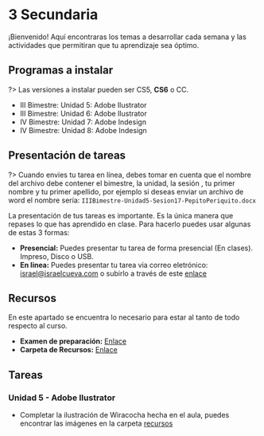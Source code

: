 # 3 Secundaria

¡Bienvenido! Aquí encontraras los temas a desarrollar cada semana y las actividades que permitiran que tu aprendizaje sea óptimo.

## Programas a instalar

?> Las versiones a instalar pueden ser CS5, **CS6** o CC.

- III Bimestre: Unidad 5: Adobe Ilustrator
- III Bimestre: Unidad 6: Adobe Ilustrator
- IV Bimestre: Unidad 7: Adobe Indesign
- IV Bimestre: Unidad 8: Adobe Indesign

## Presentación de tareas

?> Cuando envies tu tarea en línea, debes tomar en cuenta que el nombre del archivo debe contener el bimestre, la unidad, la sesión , tu primer nombre y tu primer apellido, por ejemplo si deseas enviar un archivo de word el nombre sería: `IIIBimestre-Unidad5-Sesion17-PepitoPeriquito.docx`

La presentación de tus tareas es importante. Es la única manera que repases lo que has aprendido en clase. Para hacerlo puedes usar algunas de estas 3 formas:

- **Presencial:** Puedes presentar tu tarea de forma presencial (En clases). Impreso, Disco o USB.
- **En linea:** Puedes presentar tu tarea via correo eletrónico: israel@israelcueva.com o subirlo a través de este [enlace](https://www.dropbox.com/request/QXgTBVKHJXrgIqXMtgUA "Tareas")


## Recursos

En este apartado se encuentra lo necesario para estar al tanto de todo respecto al curso.

- **Examen de preparación:** [Enlace](https://forms.gle/MndnFJEmc64YodYz7 "Examen")
- **Carpeta de Recursos:** [Enlace](https://1drv.ms/u/s!AqqTiyJZHGaLgcYy06BqfXiyXqJISA?e=7rdEce "Recursos")

## Tareas

### Unidad 5 - Adobe Ilustrator

- Completar la ilustración de Wiracocha hecha en el aula, puedes encontrar las imágenes en la carpeta [recursos](https://1drv.ms/u/s!AqqTiyJZHGaLgcYy06BqfXiyXqJISA?e=7rdEce "Recursos")
